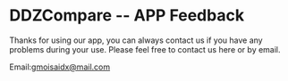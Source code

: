 # DDZCompare -- APP Feedback


Thanks for using our app, you can always contact us if you have any problems during your use. Please feel free to contact us here or by email.


Email:gmoisaidx@mail.com
